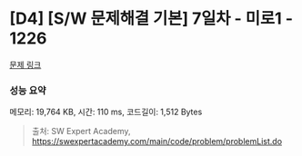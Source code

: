 # [D4] [S/W 문제해결 기본] 7일차 - 미로1 - 1226 

[문제 링크](https://swexpertacademy.com/main/code/problem/problemDetail.do?contestProbId=AV14vXUqAGMCFAYD) 

### 성능 요약

메모리: 19,764 KB, 시간: 110 ms, 코드길이: 1,512 Bytes



> 출처: SW Expert Academy, https://swexpertacademy.com/main/code/problem/problemList.do